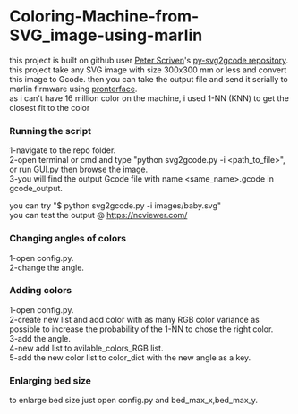 # Coloring-Machine-from-SVG_image-using-marlin
this project is built on github user [Peter Scriven](https://github.com/pjpscriv)'s [py-svg2gcode repository](https://github.com/pjpscriv/py-svg2gcode).\
this project take any SVG image with size 300x300 mm or less and convert this image to Gcode. then you can take the output file and send it serially to marlin firmware using [pronterface](https://github.com/user/repo/blob/branch/other_file.md).\
as i can't have 16 million color on the machine, i used 1-NN (KNN) to get the closest fit to the color 

### Running the script

1-navigate to the repo folder.\
2-open terminal or cmd and type "python svg2gcode.py -i <path_to_file>", or run GUI.py then browse the image.\
3-you will find the output Gcode file with name <same_name>.gcode in gcode_output.

you can try "$ python svg2gcode.py -i images/baby.svg"\
you can test the output @ https://ncviewer.com/

### Changing angles of colors

1-open config.py.\
2-change the angle.

### Adding colors

1-open config.py.\
2-create new list and add color with as many RGB color variance as possible to increase the probability of the 1-NN to chose the right color.\
3-add the angle.\
4-new add list to avilable_colors_RGB list.\
5-add the new color list to color_dict with the new angle as a key.

### Enlarging bed size

to enlarge bed size just open config.py and bed_max_x,bed_max_y.
